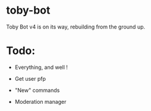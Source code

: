 # toby-bot
Toby Bot v4 is on its way, rebuilding from the ground up.

# Todo:
- Everything, and well !


- Get user pfp 
- "New" commands
- Moderation manager